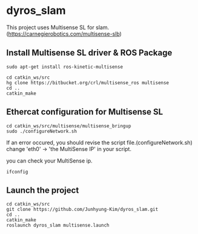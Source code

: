 # dyros_slam

This project uses Multisense SL for slam. (https://carnegierobotics.com/multisense-slb)

## Install Multisense SL driver & ROS Package
```
sudo apt-get install ros-kinetic-multisense

cd catkin_ws/src
hg clone https://bitbucket.org/crl/multisense_ros multisense
cd ..
catkin_make
```

## Ethercat configuration for Multisense SL
```
cd catkin_ws/src/multisense/multisense_bringup
sudo ./configureNetwork.sh
```

If an error occured, you should revise the script file.(configureNetwork.sh)
change 'eth0' -> 'the MultiSense IP' in your script.

you can check your MultiSense ip.
```
ifconfig
```

## Launch the project
```
cd catkin_ws/src
git clone https://github.com/Junhyung-Kim/dyros_slam.git
cd ..
catkin_make
roslaunch dyros_slam multisense.launch
```
